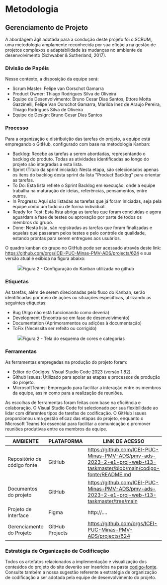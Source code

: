 
# Metodologia

## Gerenciamento de Projeto

A abordagem ágil adotada para a condução deste projeto foi o SCRUM, uma metodologia amplamente reconhecida por sua eficácia na gestão de projetos complexos e adaptabilidade às mudanças no ambiente de desenvolvimento (Schwaber & Sutherland, 2017).

### Divisão de Papéis

Nesse contexto, a disposição da equipe será:
- Scrum Master: Felipe van Oorschot Gamarra
- Product Owner: Thiago Rodrigues Silva de Oliveira
- Equipe de Desenvolvimento: Bruno Cesar Dias Santos, Ettore Motta Gazzinelli, Felipe Van Oorschot Gamarra, Marilda Inez de Araujo Pereira, Thiago Rodrigues Silva de Oliveira
- Equipe de Design: Bruno Cesar Dias Santos

### Processo

Para a organização e distribuição das tarefas do projeto, a equipe está empregando o GitHub, configurado com base na metodologia Kanban:
- Backlog: Recebe as tarefas a serem abordadas, representando o backlog do produto. Todas as atividades identificadas ao longo do projeto são integradas a esta lista.
- Sprint (Título da sprint iniciada): Nesta etapa, são selecionados apenas os itens do backlog desta sprint da lista "Product Backlog" para orientar as tarefas.
- To Do: Esta lista reflete o Sprint Backlog em execução, onde a equipe trabalha na maturação de ideias, referências, pensamentos, entre outros.
- In Progress: Aqui são listadas as tarefas que já foram iniciadas, seja pela equipe como um todo ou de forma individual.
- Ready for Test: Esta lista abriga as tarefas que foram concluídas e agora aguardam a fase de testes ou aprovação por parte de todos os membros do grupo.
- Done: Nesta lista, são registradas as tarefas que foram finalizadas e aquelas que passaram pelos testes e pelo controle de qualidade, estando prontas para serem entregues aos usuários.

O quadro kanban do grupo no GitHub pode ser acessado através deste link: https://github.com/orgs/ICEI-PUC-Minas-PMV-ADS/projects/624 e sua versão atual é exibida na figura abaixo:
<figure>
  <img src="![Kanban](https://github.com/ICEI-PUC-Minas-PMV-ADS/pmv-ads-2023-2-e1-proj-web-t13-taskmaster/assets/66143166/9cc72185-3b5a-4b40-b8d4-95826f7660c7)"
    <figcaption>Figura 2 - Configuração do Kanban utilizada no github
</figure>

### Etiquetas
<p>As tarefas, além de serem direcionadas pelo fluxo do Kanban, serão identificadas por meio de ações ou situações específicas, utilizando as seguintes etiquetas:</p>

<ul>
  <li>Bug (Algo não está funcionando como deveria)</li>
  <li>Development (Encontra-se em fase de desenvolvimento)</li>
  <li>Documentation (Aprimoramentos ou adições à documentação)</li>
  <li>ToFix (Necessita ser refeito ou corrigido)</li>
</ul>

<figure> 
  <img src="![Labels](https://github.com/ICEI-PUC-Minas-PMV-ADS/pmv-ads-2023-2-e1-proj-web-t13-taskmaster/assets/66143166/69dceeaf-1d2b-4152-9389-14508838714e)"
    <figcaption>Figura 2 - Tela do esquema de cores e categorias</figcaption>
</figure> 
  
### Ferramentas

As ferramentas empregadas na produção do projeto foram:
- Editor de Códigos: Visual Studio Code 2023 (versão 1.82).
- Github Issues: Utilizado para apoiar as etapas e processos de produção do projeto.
- MicrosoftTeams: Empregado para facilitar a interação entre os membros da equipe, assim como para a realização de reuniões.

As escolhas de ferramentas foram feitas com base na eficiência e colaboração. O Visual Studio Code foi selecionado por sua flexibilidade ao lidar com diferentes tipos de tarefas de codificação. O GitHub Issues proporcionou uma gestão eficaz das etapas do projeto, enquanto o Microsoft Teams foi essencial para facilitar a comunicação e promover reuniões produtivas entre os membros da equipe.

| AMBIENTE                            | PLATAFORMA                         | LINK DE ACESSO                         |
|-------------------------------------|------------------------------------|----------------------------------------|
| Repositório de código fonte         | GitHub                             | https://github.com/ICEI-PUC-Minas-PMV-ADS/pmv-ads-2023-2-e1-proj-web-t13-taskmaster/blob/main/codigo-fonte/README.md                           |
| Documentos do projeto               | GitHub                             | https://github.com/ICEI-PUC-Minas-PMV-ADS/pmv-ads-2023-2-e1-proj-web-t13-taskmaster/tree/main                           |
| Projeto de Interface                | Figma                              | http://....                            |
| Gerenciamento do Projeto            | GitHub Projects                    | https://github.com/orgs/ICEI-PUC-Minas-PMV-ADS/projects/624                          |


### Estratégia de Organização de Codificação 

Todos os artefatos relacionados a implementação e visualização dos conteúdos do projeto do site deverão ser inseridos na pasta [codigo-fonte](http://https://github.com/ICEI-PUC-Minas-PMV-ADS/WebApplicationProject-Template-v2/tree/main/codigo-fonte). Consulte também a nossa sugestão referente a estratégia de organização de codificação a ser adotada pela equipe de desenvolvimento do projeto.
